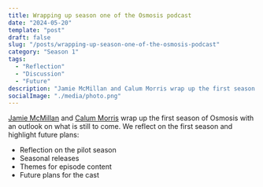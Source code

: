 ```yaml
---
title: Wrapping up season one of the Osmosis podcast
date: "2024-05-20"
template: "post"
draft: false
slug: "/posts/wrapping-up-season-one-of-the-osmosis-podcast"
category: "Season 1"
tags:
  - "Reflection"
  - "Discussion"
  - "Future"
description: "Jamie McMillan and Calum Morris wrap up the first season of Osmosis with an outlook on what is still to come. We reflect on the first season and highlight future plans."
socialImage: "./media/photo.png"
---
```


[Jamie McMillan](https://www.linkedin.com/in/jamie-mcmillan-metrology/) and [Calum Morris](https://www.linkedin.com/in/calum-morris-7015a028b/) wrap up the first season of Osmosis with an outlook on what is still to come. We reflect on the first season and highlight future plans:

- Reflection on the pilot season
- Seasonal releases
- Themes for episode content
- Future plans for the cast


